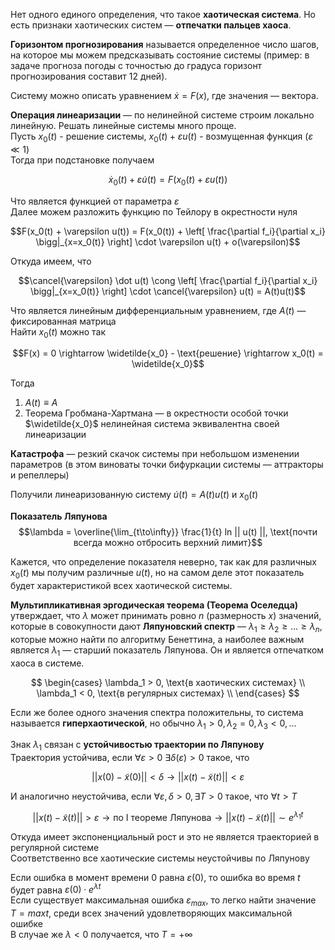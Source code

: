 Нет одного единого определения, что такое **хаотическая система**. Но есть признаки хаотических систем — **отпечатки пальцев хаоса**.  

**Горизонтом прогнозирования** называется определенное число шагов, на которое мы можем предсказывать состояние системы (пример: в задаче прогноза погоды с точностью до градуса горизонт прогнозирования составит 12 дней).  

Систему можно описать уравнением $\dot x = F(x)$, где значения — вектора.

**Операция линеаризации** — по нелинейной системе строим локально линейную.   Решать линейные системы много проще.  
Пусть $x_0(t)$ - решение системы, $x_0(t) + \varepsilon u(t)$ - возмущенная функция ($\varepsilon \ll 1$)  
Тогда при подстановке получаем

$$\dot x_0(t) + \varepsilon \dot u(t) = F(x_0(t) + \varepsilon u(t))$$

Что является функцией от параметра $\varepsilon$  
Далее можем разложить функцию по Тейлору в окрестности нуля

$$F(x_0(t) + \varepsilon u(t)) = F(x_0(t)) + \left[ \frac{\partial f_i}{\partial x_i} \bigg|_{x=x_0(t)} \right] \cdot \varepsilon u(t) + o(\varepsilon)$$

Откуда имеем, что

$$\cancel{\varepsilon} \dot u(t) \cong \left[ \frac{\partial f_i}{\partial x_i} \bigg|_{x=x_0(t)} \right] \cdot \cancel{\varepsilon} u(t) = A(t)u(t)$$

Что является линейным дифференциальным уравнением, где $A(t)$ — фиксированная матрица  
Найти $x_0(t)$ можно так

$$F(x) = 0 \rightarrow \widetilde{x_0} - \text{решение} \rightarrow x_0(t) = \widetilde{x_0}$$

Тогда

1) $A(t) \equiv A$
2) Теорема Гробмана-Хартмана — в окрестности особой точки $\widetilde{x_0}$ нелинейная система эквивалентна своей линеаризации

**Катастрофа** — резкий скачок системы при небольшом изменении параметров (в этом виноваты точки бифуркации системы — аттракторы и репеллеры)

Получили линеаризованную систему $\dot u(t) = A(t)u(t)$ и $x_0(t)$

**Показатель Ляпунова**  $$\lambda = \overline{\lim_{t\to\infty}} \frac{1}{t} ln || u(t) ||, \text{почти всегда можно отбросить верхний лимит}$$

Кажется, что определение показателя неверно, так как для различных $x_0(t)$ мы получим различные $u(t)$, но на самом деле этот показатель будет характеристикой всех хаотической системы.  

**Мультипликативная эргодическая теорема (Теорема Оселедца)** утверждает, что $\lambda$ может принимать ровно $n$ (размерность $x$) значений, которые в совокупности дают   **Ляпуновский спектр** — $\lambda_1 \geq \lambda_2 \geq \ldots \geq \lambda_n$,  которые можно найти по алгоритму Бенеттина, а наиболее важным является $\lambda_1$ — старший показатель Ляпунова. Он и является отпечатком хаоса в системе.

$$
\begin{cases}
\lambda_1 > 0, \text{в хаотических системах} \\
\lambda_1 < 0, \text{в регулярных системах} \\
\end{cases}
$$

Если же более одного значения спектра положительны, то система называется **гиперхаотической**, но обычно $\lambda_1 > 0, \lambda_2 = 0, \lambda_3 < 0, \ldots$  

Знак $\lambda_1$ связан с **устойчивостью траектории по Ляпунову**  
Траектория устойчива, если $\forall \varepsilon > 0 \ \exists \delta(\varepsilon)>0$ такое, что

$$||x(0) - \tilde{x}(0)|| < \delta \rightarrow ||x(t) - \tilde{x}(t)|| < \varepsilon$$

И аналогично неустойчива, если $\forall \varepsilon, \delta > 0, \exists T > 0$ такое, что $\forall t > T$

$$||x(t) - \tilde{x}(t)|| > \varepsilon \rightarrow \text{по I теореме Ляпунова} \rightarrow ||x(t) - \tilde{x}(t)|| \sim e^{\lambda_1 t}$$

Откуда имеет экспоненциальный рост и это не является траекторией в регулярной системе  
Соответственно все хаотические системы неустойчивы по Ляпунову

Если ошибка в момент времени $0$ равна $\varepsilon(0)$, то ошибка во время $t$ будет равна $\varepsilon(0) \cdot e^{\lambda t}$  
Если существует максимальная ошибка $\varepsilon_{max}$, то легко найти значение $T = max t$, среди всех значений удовлетворяющих максимальной ошибке  
В случае же $\lambda < 0$ получается, что $T = +\infty$
